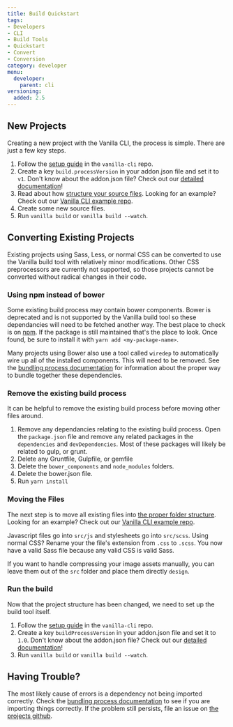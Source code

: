 ```yaml
---
title: Build Quickstart
tags:
- Developers
- CLI
- Build Tools
- Quickstart
- Convert
- Conversion
category: developer
menu:
  developer:
    parent: cli
versioning:
  added: 2.5
---
```


## New Projects

Creating a new project with the Vanilla CLI, the process is simple. There are just a few key steps.

1. Follow the [setup guide](https://github.com/vanilla/vanilla-cli#setup) in the `vanilla-cli` repo.
1. Create a key `build.processVersion` in your addon.json file and set it to `v1`. Don't know about the addon.json file? Check out our [detailed documentation](/developer/addons/addon-info)!
1. Read about how [structure your source files](/developer/vanilla-cli/build-process-v1#folder-structure). Looking for an example? Check out our [Vanilla CLI example repo](https://github.com/vanilla/vanilla-cli-example).
1. Create some new source files.
1. Run `vanilla build` or `vanilla build --watch`.

## Converting Existing Projects

Existing projects using Sass, Less, or normal CSS can be converted to use the Vanilla build tool with relatively minor modifications. Other CSS preprocessors are currently not supported, so those projects cannot be converted without radical changes in their code.

### Using npm instead of bower

Some existing build process may contain bower components. Bower is deprecated and is not supported by the Vanilla build tool so these dependancies will need to be fetched another way. The best place to check is on [npm](http://npmjs.org). If the package is still maintained that's the place to look. Once found, be sure to install it with `yarn add <my-package-name>`.

Many projects using Bower also use a tool called `wiredep` to automatically wire up all of the installed components. This will need to be removed. See the [bundling process documentation](/developer/vanilla-cli/bundling-process) for information about the proper way to bundle together these dependencies.

### Remove the existing build process

It can be helpful to remove the existing build process before moving other files around.

1. Remove any dependancies relating to the existing build process. Open the `package.json` file and remove any related packages in the `dependencies` and `devDependencies`. Most of these packages will likely be related to gulp, or grunt.
1. Delete any Gruntfile, Gulpfile, or gemfile
1. Delete the `bower_components` and `node_modules` folders.
1. Delete the bower.json file.
1. Run `yarn install`

### Moving the Files

The next step is to move all existing files into [the proper folder structure](/developer/vanilla-cli/build-process-v1#folder-structure). Looking for an example? Check out our [Vanilla CLI example repo](https://github.com/vanilla/vanilla-cli-example).

Javascript files go into `src/js` and stylesheets go into `src/scss`. Using normal CSS? Rename your the file's extension from `.css` to `.scss`. You now have a valid Sass file because any valid CSS is valid Sass.

If you want to handle compressing your image assets manually, you can leave them out of the `src` folder and place them directly `design`.

### Run the build

Now that the project structure has been changed, we need to set up the build tool itself.

1. Follow the [setup guide](https://github.com/vanilla/vanilla-cli#setup) in the `vanilla-cli` repo.
1. Create a key `buildProcessVersion` in your addon.json file and set it to `1.0`. Don't know about the addon.json file? Check out our [detailed documentation](/developer/addons/addon-info)!
1. Run `vanilla build` or `vanilla build --watch`.

## Having Trouble?

The most likely cause of errors is a dependency not being imported correctly. Check the [bundling process documentation](/developer/vanilla-cli/bundling-process) to see if you are importing things correctly. If the problem still persists, file an issue on [the projects github](https://github.com/vanilla/vanilla-cli/issues).
